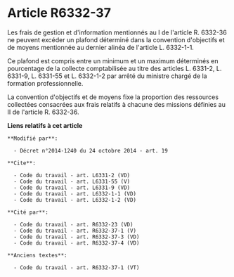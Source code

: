 # Article R6332-37

Les frais de gestion et d'information mentionnés au I de l'article R. 6332-36 ne peuvent excéder un plafond déterminé dans la
convention d'objectifs et de moyens mentionnée au dernier alinéa de l'article L. 6332-1-1. 

Ce plafond est compris entre un minimum et un maximum déterminés en pourcentage de la collecte comptabilisée au titre des
articles L. 6331-2, 
L. 6331-9, L. 6331-55 
et L. 6332-1-2 par arrêté du ministre chargé de la formation professionnelle. 

La convention d'objectifs et de moyens fixe la proportion des ressources collectées consacrées aux frais relatifs à chacune
des missions définies au II de l'article R. 6332-36.

**Liens relatifs à cet article**

	**Modifié par**:

	  - Décret n°2014-1240 du 24 octobre 2014 - art. 19

	**Cite**:

	  - Code du travail - art. L6331-2 (VD)
	  - Code du travail - art. L6331-55 (V)
	  - Code du travail - art. L6331-9 (VD)
	  - Code du travail - art. L6332-1-1 (VD)
	  - Code du travail - art. L6332-1-2 (VD)

	**Cité par**:

	  - Code du travail - art. R6332-23 (VD)
	  - Code du travail - art. R6332-37-1 (V)
	  - Code du travail - art. R6332-37-3 (VD)
	  - Code du travail - art. R6332-37-4 (VD)

	**Anciens textes**:

	  - Code du travail - art. R6332-37-1 (VT)
